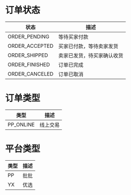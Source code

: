 # 订单状态
   状态        |      描述
------------------------------|-----------------------------------
ORDER_PENDING                 |  等待买家付款
ORDER_ACCEPTED                |  买家已付款，等待卖家发货
ORDER_SHIPPED                 |  卖家已发货，待买家确认收货
ORDER_FINISHED                |  订单已完成
ORDER_CANCELED                |  订单已取消



# 订单类型
   类型        |      描述
------------------------------|-----------------------------------
PP_ONLINE                     |  线上交易



# 平台类型
   类型        |      描述
------------------------------|-----------------------------------
PP                            |  批批
YX                            |  优选